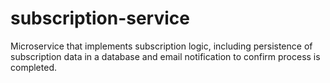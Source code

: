 # subscription-service

Microservice that implements subscription logic, including persistence of subscription data in a database and email notification to confirm process is completed.